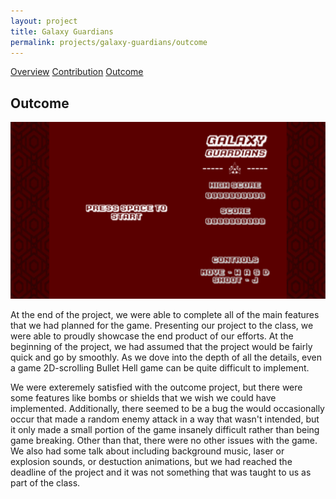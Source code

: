 ```yaml
---
layout: project
title: Galaxy Guardians
permalink: projects/galaxy-guardians/outcome
---
```


<div class="ui three item menu">
  <a href="/projects/galaxy-guardians/overview" class="item">Overview</a>
  <a href="/projects/galaxy-guardians/contribution" class="item">Contribution</a>
  <a href="/projects/galaxy-guardians/outcome" class="active item">Outcome</a>
</div>

<h2>Outcome</h2>

<img class="ui centered rounded image" src="/images/galaxy-guardians/outcome.png">

<p>
At the end of the project, we were able to complete all of the main features that we had planned for the game. Presenting our project to the class, we were able to proudly showcase the end product of our efforts. At the beginning of the project, we had assumed that the project would be fairly quick and go by smoothly. As we dove into the depth of all the details, even a game 2D-scrolling Bullet Hell game can be quite difficult to implement.
</p>
<p>
We were exteremely satisfied with the outcome project, but there were some features like bombs or shields that we wish we could have implemented. Additionally, there seemed to be a bug the would occasionally occur that made a random enemy attack in a way that wasn't intended, but it only made a small portion of the game insanely difficult rather than being game breaking. Other than that, there were no other issues with the game. We also had some talk about including background music, laser or explosion sounds, or destuction animations, but we had reached the deadline of the project and it was not something that was taught to us as part of the class.
</p>
